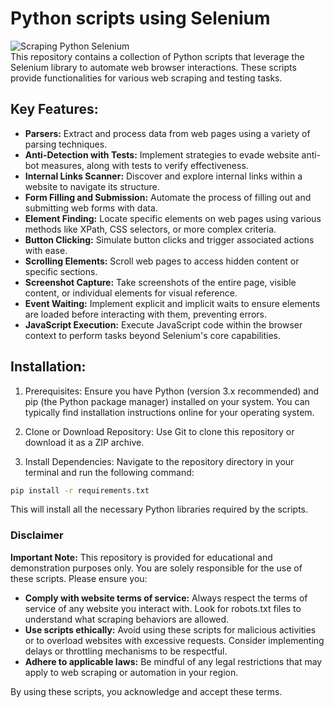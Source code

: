 # Python scripts using Selenium
![Scraping Python Selenium](https://ibb.co/QX5nZqd)<br>
This repository contains a collection of Python scripts that leverage the Selenium library to automate web browser interactions. These scripts provide functionalities for various web scraping and testing tasks.

## Key Features:
* __Parsers:__ Extract and process data from web pages using a variety of parsing techniques.
* __Anti-Detection with Tests:__ Implement strategies to evade website anti-bot measures, along with tests to verify effectiveness.
* __Internal Links Scanner:__ Discover and explore internal links within a website to navigate its structure.
* __Form Filling and Submission:__ Automate the process of filling out and submitting web forms with data.
* __Element Finding:__ Locate specific elements on web pages using various methods like XPath, CSS selectors, or more complex criteria.
* __Button Clicking:__ Simulate button clicks and trigger associated actions with ease.
* __Scrolling Elements:__ Scroll web pages to access hidden content or specific sections.
* __Screenshot Capture:__ Take screenshots of the entire page, visible content, or individual elements for visual reference.
* __Event Waiting:__ Implement explicit and implicit waits to ensure elements are loaded before interacting with them, preventing errors.
* __JavaScript Execution:__ Execute JavaScript code within the browser context to perform tasks beyond Selenium's core capabilities.

## Installation:
1. Prerequisites: Ensure you have Python (version 3.x recommended) and pip (the Python package manager) installed on your system. You can typically find installation instructions online for your operating system.

2. Clone or Download Repository: Use Git to clone this repository or download it as a ZIP archive.

3. Install Dependencies: Navigate to the repository directory in your terminal and run the following command:
```Bash
pip install -r requirements.txt
```
This will install all the necessary Python libraries required by the scripts.

### Disclaimer

**Important Note:** This repository is provided for educational and demonstration purposes only. You are solely responsible for the use of these scripts. Please ensure you:

* **Comply with website terms of service:** Always respect the terms of service of any website you interact with. Look for robots.txt files to understand what scraping behaviors are allowed.
* **Use scripts ethically:**  Avoid using these scripts for malicious activities or to overload websites with excessive requests. Consider implementing delays or throttling mechanisms to be respectful.
* **Adhere to applicable laws:** Be mindful of any legal restrictions that may apply to web scraping or automation in your region.

By using these scripts, you acknowledge and accept these terms.
